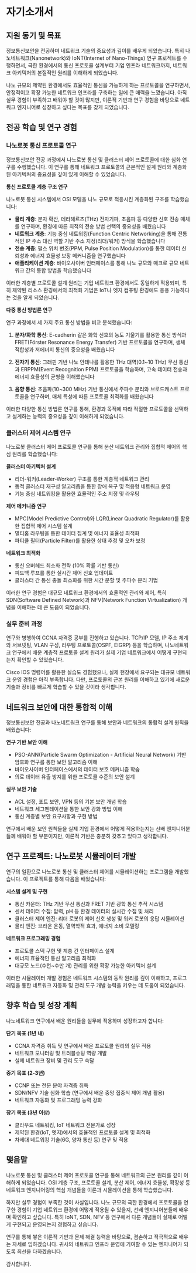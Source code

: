 # 자기소개서

## 지원 동기 및 목표

정보통신보안을 전공하며 네트워크 기술의 중요성과 깊이를 배우게 되었습니다. 특히 나노네트워크(Nanonetwork)와 IoNT(Internet of Nano-Things) 연구 프로젝트를 수행하면서, 극한 환경에서의 통신 프로토콜 설계부터 기업 인프라 네트워크까지, 네트워크 아키텍처의 본질적인 원리를 이해하게 되었습니다.

나노 규모의 제약된 환경에서도 효율적인 통신을 가능하게 하는 프로토콜을 연구하면서, 안정적이고 확장 가능한 네트워크 인프라를 구축하는 일에 큰 매력을 느꼈습니다. 아직 실무 경험이 부족하고 배워야 할 것이 많지만, 이론적 기반과 연구 경험을 바탕으로 네트워크 엔지니어로 성장하고 싶다는 목표를 갖게 되었습니다.

## 전공 학습 및 연구 경험

### 나노로봇 통신 프로토콜 연구

정보통신보안 전공 과정에서 나노로봇 통신 및 클러스터 제어 프로토콜에 대한 심화 연구를 수행했습니다. 이 연구를 통해 네트워크 프로토콜의 근본적인 설계 원리와 계층화된 아키텍처의 중요성을 깊이 있게 이해할 수 있었습니다.

**통신 프로토콜 계층 구조 연구**

나노로봇 통신 시스템에서 OSI 모델을 나노 규모로 적응시킨 계층화된 구조를 학습했습니다:

- **물리 계층**: 분자 확산, 테라헤르츠(THz) 전자기파, 초음파 등 다양한 신호 전송 매체를 연구하며, 환경에 따른 최적의 전송 방법 선택의 중요성을 배웠습니다
- **네트워크 계층**: 기능 중심 네트워킹(Function Centric Networking)을 통해 전통적인 IP 주소 대신 역할 기반 주소 지정(리더/워커) 방식을 학습했습니다
- **전송 계층**: 펄스 위치 변조(PPM, Pulse Position Modulation)를 통한 데이터 신뢰성과 에너지 효율성 보장 메커니즘을 연구했습니다
- **애플리케이션 계층**: 바이오사이버 인터페이스를 통해 나노 규모와 매크로 규모 네트워크 간의 통합 방법을 학습했습니다

이러한 계층별 프로토콜 설계 원리는 기업 네트워크 환경에서도 동일하게 적용되며, 특히 제약된 리소스 환경에서의 최적화 기법은 IoT나 엣지 컴퓨팅 환경에도 응용 가능하다는 것을 알게 되었습니다.

**다중 통신 방법론 연구**

연구 과정에서 세 가지 주요 통신 방법을 비교 분석했습니다:

1. **분자/화학 통신**: E-cadherin 같은 화학 신호의 농도 기울기를 활용한 통신 방식과 FRET(Förster Resonance Energy Transfer) 기반 프로토콜을 연구하며, 생체 적합성과 저에너지 통신의 중요성을 배웠습니다

2. **전자기 통신**: 그래핀 기반 나노 안테나를 활용한 THz 대역(0.1~10 THz) 무선 통신과 ERPPM(Event Recognition PPM) 프로토콜을 학습하며, 고속 데이터 전송과 에너지 효율성의 균형을 이해했습니다

3. **음향 통신**: 초음파(10~300 MHz) 기반 통신에서 주파수 분리와 브로드캐스트 프로토콜을 연구하며, 매체 특성에 따른 프로토콜 최적화를 배웠습니다

이러한 다양한 통신 방법론 연구를 통해, 환경과 목적에 따라 적절한 프로토콜을 선택하고 설계하는 능력의 중요성을 깊이 이해하게 되었습니다.

### 클러스터 제어 시스템 연구

나노로봇 클러스터 제어 프로토콜 연구를 통해 분산 네트워크 관리와 집합적 제어의 핵심 원리를 학습했습니다:

**클러스터 아키텍처 설계**
- 리더-워커(Leader-Worker) 구조를 통한 계층적 네트워크 관리
- 동적 클러스터 재구성 알고리즘을 통한 장애 복구 및 적응형 네트워크 운영
- 기능 중심 네트워킹을 활용한 효율적인 주소 지정 및 라우팅

**제어 메커니즘 연구**
- MPC(Model Predictive Control)와 LQR(Linear Quadratic Regulator)를 활용한 집합적 제어 시스템 설계
- 멀티홉 라우팅을 통한 데이터 집계 및 에너지 효율성 최적화
- 파티클 필터(Particle Filter)를 활용한 상태 추정 및 오차 보정

**네트워크 최적화**
- 통신 오버헤드 최소화 전략 (10% 확률 기반 통신)
- 피드백 루프를 통한 실시간 제어 신호 업데이트
- 클러스터 간 통신 충돌 최소화를 위한 시간 분할 및 주파수 분리 기법

이러한 연구 경험은 대규모 네트워크 환경에서의 효율적인 관리와 제어, 특히 SDN(Software Defined Network)과 NFV(Network Function Virtualization) 개념을 이해하는 데 큰 도움이 되었습니다.

### 실무 준비 과정

연구와 병행하여 CCNA 자격증 공부를 진행하고 있습니다. TCP/IP 모델, IP 주소 체계와 서브넷팅, VLAN 구성, 라우팅 프로토콜(OSPF, EIGRP) 등을 학습하며, 나노네트워크 연구에서 배운 계층적 프로토콜 설계 원리가 실제 기업 네트워크에서 어떻게 구현되는지 확인할 수 있었습니다.

Cisco IOS 명령어를 활용한 실습도 경험했으나, 실제 현장에서 요구되는 대규모 네트워크 운영 경험은 아직 부족합니다. 다만, 프로토콜의 근본 원리를 이해하고 있기에 새로운 기술과 장비를 빠르게 학습할 수 있을 것이라 생각합니다.

## 네트워크 보안에 대한 통합적 이해

정보통신보안 전공과 나노네트워크 연구를 통해 보안과 네트워크의 통합적 설계 원칙을 배웠습니다:

**연구 기반 보안 이해**
- PSO-ANN(Particle Swarm Optimization - Artificial Neural Network) 기반 암호화 연구를 통한 보안 알고리즘 이해
- 바이오사이버 인터페이스에서의 데이터 보호 메커니즘 학습
- 의료 데이터 유출 방지를 위한 프로토콜 수준의 보안 설계

**실무 보안 기술**
- ACL 설정, 포트 보안, VPN 등의 기본 보안 개념 학습
- 네트워크 세그멘테이션을 통한 보안 강화 방법 이해
- 통신 계층별 보안 요구사항과 구현 방법

연구에서 배운 보안 원칙들을 실제 기업 환경에서 어떻게 적용하는지는 선배 엔지니어분들께 배워야 할 부분이지만, 이론적 기반은 충분히 갖추고 있다고 생각합니다.

## 연구 프로젝트: 나노로봇 시뮬레이터 개발

연구의 일환으로 나노로봇 통신 및 클러스터 제어를 시뮬레이션하는 프로그램을 개발했습니다. 이 프로젝트를 통해 다음을 배웠습니다:

**시스템 설계 및 구현**
- 통신 카운터: THz 기반 무선 통신과 FRET 기반 광학 통신 추적 시스템
- 센서 데이터 수집: 압력, pH 등 환경 데이터의 실시간 수집 및 처리
- 클러스터 제어 엔진: 리더 로봇의 제어 신호 생성 및 워커 로봇의 응답 시뮬레이션
- 물리 엔진: 브라운 운동, 열역학적 효과, 에너지 소비 모델링

**네트워크 프로그래밍 경험**
- 프로토콜 스택 구현 및 계층 간 인터페이스 설계
- 에너지 효율적인 통신 알고리즘 최적화
- 대규모 노드(수천~수만 개) 관리를 위한 확장 가능한 아키텍처 설계

이러한 시뮬레이터 개발 경험은 네트워크 시스템의 동작 원리를 깊이 이해하고, 프로그래밍을 통한 네트워크 자동화 및 관리 도구 개발 능력을 키우는 데 도움이 되었습니다.

## 향후 학습 및 성장 계획

나노네트워크 연구에서 배운 원리들을 실무에 적용하며 성장하고자 합니다:

**단기 목표 (1년 내)**
- CCNA 자격증 취득 및 연구에서 배운 프로토콜 원리의 실무 적용
- 네트워크 모니터링 및 트러블슈팅 역량 개발
- 실제 네트워크 장비 및 관리 도구 숙달

**중기 목표 (2-3년)**
- CCNP 또는 전문 분야 자격증 취득
- SDN/NFV 기술 심화 학습 (연구에서 배운 중앙 집중식 제어 개념 활용)
- 네트워크 자동화 및 프로그래밍 능력 강화

**장기 목표 (3년 이상)**
- 클라우드 네트워킹, IoT 네트워크 전문가로 성장
- 제약된 환경(IoT, 엣지)에서의 효율적인 프로토콜 설계 및 최적화
- 차세대 네트워킹 기술(6G, 양자 통신 등) 연구 및 적용

## 맺음말

나노로봇 통신 및 클러스터 제어 프로토콜 연구를 통해 네트워크의 근본 원리를 깊이 이해하게 되었습니다. OSI 계층 구조, 프로토콜 설계, 분산 제어, 에너지 효율성, 확장성 등 네트워크 엔지니어링의 핵심 개념들을 이론과 시뮬레이션을 통해 학습했습니다.

하지만 실무 경험이 부족한 것이 사실입니다. 나노 규모의 극한 환경에서 프로토콜을 연구한 경험이 기업 네트워크 환경에 어떻게 적용될 수 있을지, 선배 엔지니어분들께 배우며 확인하고 싶습니다. 특히 IoNT, SDN, NFV 등 연구에서 다룬 개념들이 실제로 어떻게 구현되고 운영되는지 경험하고 싶습니다.

연구를 통해 쌓은 이론적 기반과 문제 해결 능력을 바탕으로, 겸손하고 적극적으로 배우는 자세로 임하겠습니다. 귀사의 네트워크 인프라 운영에 기여할 수 있는 엔지니어가 되도록 최선을 다하겠습니다.

감사합니다.